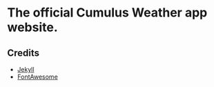 # The official Cumulus Weather app website. 


## Credits
- [Jekyll](https://github.com/jekyll/jekyll)
- [FontAwesome](https://fontawesome.github.io/Font-Awesome/)
